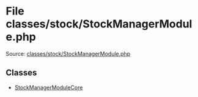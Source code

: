 File classes/stock/StockManagerModule.php
=========

Source: [classes/stock/StockManagerModule.php](https://github.com/PrestaShop/PrestaShop/blob/1.6.0.2/classes/stock/StockManagerModule.php)


Classes
-------

* [StockManagerModuleCore](class.StockManagerModuleCore.md)

